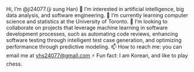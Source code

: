 Hi, I’m @ji24077.(ji sung Han)
👀 I’m interested in artificial intelligence, big data analysis, and software engineering.
🌱 I’m currently learning computer science and statistics at the University of Toronto.
💞️  I’m looking to collaborate on projects that leverage machine learning in software development processes, such as automating code reviews, enhancing software testing through intelligent test case generation, and optimizing performance through predictive modeling.
📫 How to reach me: you can email me at yhs24077@gmail.com
⚡ Fun fact: I am Korean, and like to play chess.

<!---
ji24077/ji24077 is a ✨ special ✨ repository because its `README.md` (this file) appears on your GitHub profile.
You can click the Preview link to take a look at your changes.
--->
